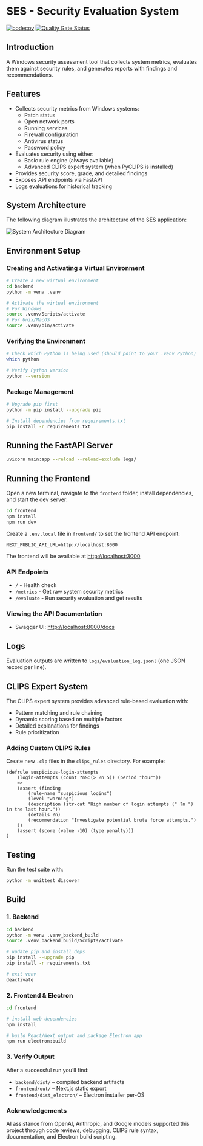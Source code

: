 # SES - Security Evaluation System

[![codecov](https://codecov.io/gh/ajbarea/ses/graph/badge.svg?token=3PfdAPHO7K)](https://codecov.io/gh/ajbarea/ses) [![Quality Gate Status](https://sonarcloud.io/api/project_badges/measure?project=ajbarea_ses&metric=alert_status)](https://sonarcloud.io/summary/new_code?id=ajbarea_ses)

## Introduction

A Windows security assessment tool that collects system metrics, evaluates them against security rules, and generates reports with findings and recommendations.

## Features

- Collects security metrics from Windows systems:
  - Patch status
  - Open network ports
  - Running services
  - Firewall configuration
  - Antivirus status
  - Password policy
- Evaluates security using either:
  - Basic rule engine (always available)
  - Advanced CLIPS expert system (when PyCLIPS is installed)
- Provides security score, grade, and detailed findings
- Exposes API endpoints via FastAPI
- Logs evaluations for historical tracking

## System Architecture

The following diagram illustrates the architecture of the SES application:

![System Architecture Diagram](https://www.mermaidchart.com/raw/0e79dd72-8d03-4177-8504-0c572454a15d?theme=light&version=v0.1&format=svg)

## Environment Setup

### Creating and Activating a Virtual Environment

```bash
# Create a new virtual environment
cd backend
python -m venv .venv

# Activate the virtual environment
# For Windows
source .venv/Scripts/activate
# For Unix/MacOS
source .venv/bin/activate
```

### Verifying the Environment

```bash
# Check which Python is being used (should point to your .venv Python)
which python

# Verify Python version
python --version
```

### Package Management

```bash
# Upgrade pip first
python -m pip install --upgrade pip

# Install dependencies from requirements.txt
pip install -r requirements.txt
```

## Running the FastAPI Server

```bash
uvicorn main:app --reload --reload-exclude logs/
```

## Running the Frontend

Open a new terminal, navigate to the `frontend` folder, install dependencies, and start the dev server:

```bash
cd frontend
npm install
npm run dev
```

Create a `.env.local` file in `frontend/` to set the frontend API endpoint:

```text
NEXT_PUBLIC_API_URL=http://localhost:8000
```

The frontend will be available at <http://localhost:3000>

### API Endpoints

- `/` - Health check
- `/metrics` - Get raw system security metrics
- `/evaluate` - Run security evaluation and get results

### Viewing the API Documentation

- Swagger UI: <http://localhost:8000/docs>

## Logs

Evaluation outputs are written to `logs/evaluation_log.jsonl` (one JSON record per line).

## CLIPS Expert System

The CLIPS expert system provides advanced rule-based evaluation with:

- Pattern matching and rule chaining
- Dynamic scoring based on multiple factors
- Detailed explanations for findings
- Rule prioritization

### Adding Custom CLIPS Rules

Create new `.clp` files in the `clips_rules` directory. For example:

```clips
(defrule suspicious-login-attempts
    (login-attempts (count ?n&:(> ?n 5)) (period "hour"))
    =>
    (assert (finding
        (rule-name "suspicious_logins")
        (level "warning")
        (description (str-cat "High number of login attempts (" ?n ") in the last hour."))
        (details ?n)
        (recommendation "Investigate potential brute force attempts.")
    ))
    (assert (score (value -10) (type penalty)))
)
```

## Testing

Run the test suite with:

```bash
python -m unittest discover
```

## Build

### 1. Backend

```bash
cd backend
python -m venv .venv_backend_build
source .venv_backend_build/Scripts/activate

# update pip and install deps
pip install --upgrade pip
pip install -r requirements.txt

# exit venv
deactivate
```

### 2. Frontend & Electron

```bash
cd frontend

# install web dependencies
npm install

# build React/Next output and package Electron app
npm run electron:build
```

### 3. Verify Output

After a successful run you’ll find:

- `backend/dist/` – compiled backend artifacts
- `frontend/out/` – Next.js static export
- `frontend/dist_electron/` – Electron installer per-OS

### Acknowledgements

AI assistance from OpenAI, Anthropic, and Google models supported this project through code reviews, debugging, CLIPS rule syntax, documentation, and Electron build scripting.

